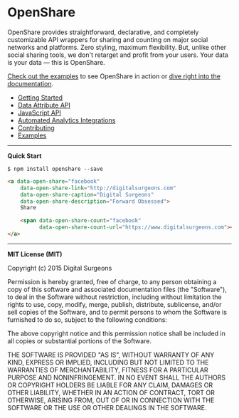 # OpenShare

OpenShare provides straightforward, declarative, and completely customizable API wrappers for sharing and counting on major social networks and platforms. Zero styling, maximum flexibility. But, unlike other social sharing tools, we don't retarget and profit from your users. Your data is your data — this is OpenShare.

[Check out the examples](http://openshare.social/examples) to see OpenShare in action or [dive right into the documentation](https://github.com/dsurgeons/OpenShare/wiki).

* [Getting Started](https://github.com/dsurgeons/OpenShare/wiki/1.-Getting-Started)
* [Data Attribute API](https://github.com/dsurgeons/OpenShare/wiki/2.-Data-Attribute-API)
* [JavaScript API](https://github.com/dsurgeons/OpenShare/wiki/3.-JavaScript-API)
* [Automated Analytics Integrations](https://github.com/dsurgeons/OpenShare/wiki/4.-Automated-Analytics-Integrations)
* [Contributing](https://github.com/dsurgeons/OpenShare/wiki/5.-Contributing)
* [Examples](http://openshare.social/examples)


---
**Quick Start**

```
$ npm install openshare --save
```

```html
<a data-open-share="facebook"
	data-open-share-link="http://digitalsurgeons.com"
	data-open-share-caption="Digital Surgeons"
	data-open-share-description="Forward Obsessed">
	Share

	<span data-open-share-count="facebook"
		  data-open-share-count-url="https://www.digitalsurgeons.com"></span>
</a>
```

---
**MIT License (MIT)**

Copyright (c) 2015 Digital Surgeons

Permission is hereby granted, free of charge, to any person obtaining a copy of this software and associated documentation files (the "Software"), to deal in the Software without restriction, including without limitation the rights to use, copy, modify, merge, publish, distribute, sublicense, and/or sell copies of the Software, and to permit persons to whom the Software is furnished to do so, subject to the following conditions:

The above copyright notice and this permission notice shall be included in all copies or substantial portions of the Software.

THE SOFTWARE IS PROVIDED "AS IS", WITHOUT WARRANTY OF ANY KIND, EXPRESS OR IMPLIED, INCLUDING BUT NOT LIMITED TO THE WARRANTIES OF MERCHANTABILITY, FITNESS FOR A PARTICULAR PURPOSE AND NONINFRINGEMENT. IN NO EVENT SHALL THE AUTHORS OR COPYRIGHT HOLDERS BE LIABLE FOR ANY CLAIM, DAMAGES OR OTHER LIABILITY, WHETHER IN AN ACTION OF CONTRACT, TORT OR OTHERWISE, ARISING FROM, OUT OF OR IN CONNECTION WITH THE SOFTWARE OR THE USE OR OTHER DEALINGS IN THE SOFTWARE.
